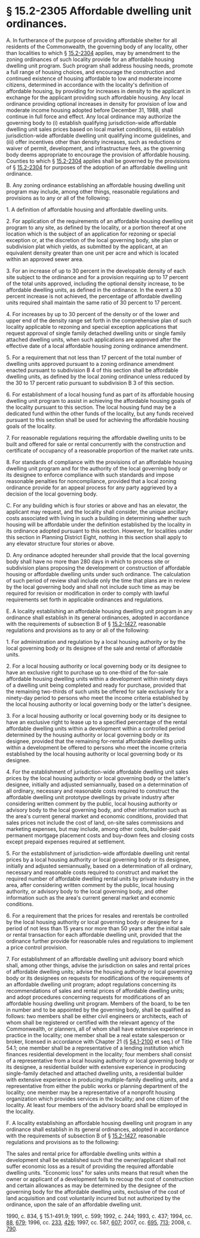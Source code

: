 # § 15.2-2305 Affordable dwelling unit ordinances.

<p>A. In furtherance of the purpose of providing affordable shelter for all residents of the Commonwealth, the governing body of any locality, other than localities to which § <a href='http://law.lis.virginia.gov/vacode/15.2-2304/'>15.2-2304</a> applies, may by amendment to the zoning ordinances of such locality provide for an affordable housing dwelling unit program. Such program shall address housing needs, promote a full range of housing choices, and encourage the construction and continued existence of housing affordable to low and moderate income citizens, determined in accordance with the locality's definition of affordable housing, by providing for increases in density to the applicant in exchange for the applicant providing such affordable housing. Any local ordinance providing optional increases in density for provision of low and moderate income housing adopted before December 31, 1988, shall continue in full force and effect. Any local ordinance may authorize the governing body to (i) establish qualifying jurisdiction-wide affordable dwelling unit sales prices based on local market conditions, (ii) establish jurisdiction-wide affordable dwelling unit qualifying income guidelines, and (iii) offer incentives other than density increases, such as reductions or waiver of permit, development, and infrastructure fees, as the governing body deems appropriate to encourage the provision of affordable housing. Counties to which § <a href='http://law.lis.virginia.gov/vacode/15.2-2304/'>15.2-2304</a> applies shall be governed by the provisions of § <a href='http://law.lis.virginia.gov/vacode/15.2-2304/'>15.2-2304</a> for purposes of the adoption of an affordable dwelling unit ordinance.</p><p>B. Any zoning ordinance establishing an affordable housing dwelling unit program may include, among other things, reasonable regulations and provisions as to any or all of the following:</p><p>1. A definition of affordable housing and affordable dwelling units.</p><p>2. For application of the requirements of an affordable housing dwelling unit program to any site, as defined by the locality, or a portion thereof at one location which is the subject of an application for rezoning or special exception or, at the discretion of the local governing body, site plan or subdivision plat which yields, as submitted by the applicant, at an equivalent density greater than one unit per acre and which is located within an approved sewer area.</p><p>3. For an increase of up to 30 percent in the developable density of each site subject to the ordinance and for a provision requiring up to 17 percent of the total units approved, including the optional density increase, to be affordable dwelling units, as defined in the ordinance. In the event a 30 percent increase is not achieved, the percentage of affordable dwelling units required shall maintain the same ratio of 30 percent to 17 percent.</p><p>4. For increases by up to 30 percent of the density or of the lower and upper end of the density range set forth in the comprehensive plan of such locality applicable to rezoning and special exception applications that request approval of single family detached dwelling units or single family attached dwelling units, when such applications are approved after the effective date of a local affordable housing zoning ordinance amendment.</p><p>5. For a requirement that not less than 17 percent of the total number of dwelling units approved pursuant to a zoning ordinance amendment enacted pursuant to subdivision B 4 of this section shall be affordable dwelling units, as defined by the local zoning ordinance unless reduced by the 30 to 17 percent ratio pursuant to subdivision B 3 of this section.</p><p>6. For establishment of a local housing fund as part of its affordable housing dwelling unit program to assist in achieving the affordable housing goals of the locality pursuant to this section. The local housing fund may be a dedicated fund within the other funds of the locality, but any funds received pursuant to this section shall be used for achieving the affordable housing goals of the locality.</p><p>7. For reasonable regulations requiring the affordable dwelling units to be built and offered for sale or rental concurrently with the construction and certificate of occupancy of a reasonable proportion of the market rate units.</p><p>8. For standards of compliance with the provisions of an affordable housing dwelling unit program and for the authority of the local governing body or its designee to enforce compliance with such standards and impose reasonable penalties for noncompliance, provided that a local zoning ordinance provide for an appeal process for any party aggrieved by a decision of the local governing body.</p><p>C. For any building which is four stories or above and has an elevator, the applicant may request, and the locality shall consider, the unique ancillary costs associated with living in such a building in determining whether such housing will be affordable under the definition established by the locality in its ordinance adopted pursuant to this section. However, for localities under this section in Planning District Eight, nothing in this section shall apply to any elevator structure four stories or above.</p><p>D. Any ordinance adopted hereunder shall provide that the local governing body shall have no more than 280 days in which to process site or subdivision plans proposing the development or construction of affordable housing or affordable dwelling units under such ordinance. The calculation of such period of review shall include only the time that plans are in review by the local governing body and shall not include such time as may be required for revision or modification in order to comply with lawful requirements set forth in applicable ordinances and regulations.</p><p>E. A locality establishing an affordable housing dwelling unit program in any ordinance shall establish in its general ordinances, adopted in accordance with the requirements of subsection B of § <a href='http://law.lis.virginia.gov/vacode/15.2-1427/'>15.2-1427</a>, reasonable regulations and provisions as to any or all of the following:</p><p>1. For administration and regulation by a local housing authority or by the local governing body or its designee of the sale and rental of affordable units.</p><p>2. For a local housing authority or local governing body or its designee to have an exclusive right to purchase up to one-third of the for-sale affordable housing dwelling units within a development within ninety days of a dwelling unit being completed and ready for purchase, provided that the remaining two-thirds of such units be offered for sale exclusively for a ninety-day period to persons who meet the income criteria established by the local housing authority or local governing body or the latter's designee.</p><p>3. For a local housing authority or local governing body or its designee to have an exclusive right to lease up to a specified percentage of the rental affordable dwelling units within a development within a controlled period determined by the housing authority or local governing body or its designee, provided that the remaining for-rental affordable dwelling units within a development be offered to persons who meet the income criteria established by the local housing authority or local governing body or its designee.</p><p>4. For the establishment of jurisdiction-wide affordable dwelling unit sales prices by the local housing authority or local governing body or the latter's designee, initially and adjusted semiannually, based on a determination of all ordinary, necessary and reasonable costs required to construct the affordable dwelling unit prototype dwellings by private industry after considering written comment by the public, local housing authority or advisory body to the local governing body, and other information such as the area's current general market and economic conditions, provided that sales prices not include the cost of land, on-site sales commissions and marketing expenses, but may include, among other costs, builder-paid permanent mortgage placement costs and buy-down fees and closing costs except prepaid expenses required at settlement.</p><p>5. For the establishment of jurisdiction-wide affordable dwelling unit rental prices by a local housing authority or local governing body or its designee, initially and adjusted semiannually, based on a determination of all ordinary, necessary and reasonable costs required to construct and market the required number of affordable dwelling rental units by private industry in the area, after considering written comment by the public, local housing authority, or advisory body to the local governing body, and other information such as the area's current general market and economic conditions.</p><p>6. For a requirement that the prices for resales and rerentals be controlled by the local housing authority or local governing body or designee for a period of not less than 15 years nor more than 50 years after the initial sale or rental transaction for each affordable dwelling unit, provided that the ordinance further provide for reasonable rules and regulations to implement a price control provision.</p><p>7. For establishment of an affordable dwelling unit advisory board which shall, among other things, advise the jurisdiction on sales and rental prices of affordable dwelling units; advise the housing authority or local governing body or its designees on requests for modifications of the requirements of an affordable dwelling unit program; adopt regulations concerning its recommendations of sales and rental prices of affordable dwelling units; and adopt procedures concerning requests for modifications of an affordable housing dwelling unit program. Members of the board, to be ten in number and to be appointed by the governing body, shall be qualified as follows: two members shall be either civil engineers or architects, each of whom shall be registered or certified with the relevant agency of the Commonwealth, or planners, all of whom shall have extensive experience in practice in the locality; one member shall be a real estate salesperson or broker, licensed in accordance with Chapter 21 (§ <a href='http://law.lis.virginia.gov/vacode/54.1-2100/'>54.1-2100</a> et seq.) of Title 54.1; one member shall be a representative of a lending institution which finances residential development in the locality; four members shall consist of a representative from a local housing authority or local governing body or its designee, a residential builder with extensive experience in producing single-family detached and attached dwelling units, a residential builder with extensive experience in producing multiple-family dwelling units, and a representative from either the public works or planning department of the locality; one member may be a representative of a nonprofit housing organization which provides services in the locality; and one citizen of the locality. At least four members of the advisory board shall be employed in the locality.</p><p>F. A locality establishing an affordable housing dwelling unit program in any ordinance shall establish in its general ordinances, adopted in accordance with the requirements of subsection B of § <a href='http://law.lis.virginia.gov/vacode/15.2-1427/'>15.2-1427</a>, reasonable regulations and provisions as to the following:</p><p>The sales and rental price for affordable dwelling units within a development shall be established such that the owner/applicant shall not suffer economic loss as a result of providing the required affordable dwelling units. "Economic loss" for sales units means that result when the owner or applicant of a development fails to recoup the cost of construction and certain allowances as may be determined by the designee of the governing body for the affordable dwelling units, exclusive of the cost of land acquisition and cost voluntarily incurred but not authorized by the ordinance, upon the sale of an affordable dwelling unit.</p><p>1990, c. 834, § 15.1-491.9; 1991, c. 599; 1992, c. 244; 1993, c. 437; 1994, cc. <a href='http://lis.virginia.gov/cgi-bin/legp604.exe?941+ful+CHAP0088'>88</a>, <a href='http://lis.virginia.gov/cgi-bin/legp604.exe?941+ful+CHAP0679'>679</a>; 1996, cc. <a href='http://lis.virginia.gov/cgi-bin/legp604.exe?961+ful+CHAP0233'>233</a>, <a href='http://lis.virginia.gov/cgi-bin/legp604.exe?961+ful+CHAP0426'>426</a>; 1997, cc. 587, <a href='http://lis.virginia.gov/cgi-bin/legp604.exe?971+ful+CHAP0607'>607</a>; 2007, cc. <a href='http://lis.virginia.gov/cgi-bin/legp604.exe?071+ful+CHAP0695'>695</a>, <a href='http://lis.virginia.gov/cgi-bin/legp604.exe?071+ful+CHAP0713'>713</a>; 2008, c. <a href='http://lis.virginia.gov/cgi-bin/legp604.exe?081+ful+CHAP0790'>790</a>.</p>